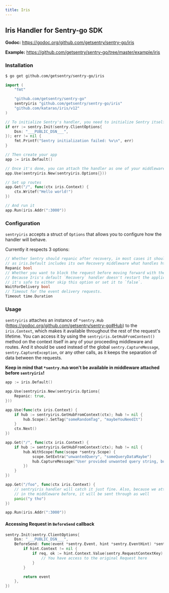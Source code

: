 ```yaml
---
title: Iris
---
```


## Iris Handler for Sentry-go SDK

**Godoc:** https://godoc.org/github.com/getsentry/sentry-go/iris

**Example:** https://github.com/getsentry/sentry-go/tree/master/example/iris

### Installation

```bash
$ go get github.com/getsentry/sentry-go/iris
```

```go
import (
	"fmt"

	"github.com/getsentry/sentry-go"
	sentryiris "github.com/getsentry/sentry-go/iris"
	"github.com/kataras/iris/v12"
)

// To initialize Sentry's handler, you need to initialize Sentry itself beforehand
if err := sentry.Init(sentry.ClientOptions{
	Dsn: "___PUBLIC_DSN___",
}); err != nil {
	fmt.Printf("Sentry initialization failed: %v\n", err)
}

// Then create your app
app := iris.Default()

// Once it's done, you can attach the handler as one of your middleware
app.Use(sentryiris.New(sentryiris.Options{}))

// Set up routes
app.Get("/", func(ctx iris.Context) {
	ctx.Writef("Hello world!")
})

// And run it
app.Run(iris.Addr(":3000"))
```

### Configuration

`sentryiris` accepts a struct of `Options` that allows you to configure how the handler will behave.

Currently it respects 3 options:

```go
// Whether Sentry should repanic after recovery, in most cases it should be set to true,
// as iris.Default includes its own Recovery middleware what handles http responses.
Repanic bool
// Whether you want to block the request before moving forward with the response.
// Because Iris's default `Recovery` handler doesn't restart the application,
// it's safe to either skip this option or set it to `false`.
WaitForDelivery bool
// Timeout for the event delivery requests.
Timeout time.Duration
```

### Usage

`sentryiris` attaches an instance of `*sentry.Hub` (https://godoc.org/github.com/getsentry/sentry-go#Hub) to the `iris.Context`, which makes it available throughout the rest of the request's lifetime.
You can access it by using the `sentryiris.GetHubFromContext()` method on the context itself in any of your proceeding middleware and routes.
And it should be used instead of the global `sentry.CaptureMessage`, `sentry.CaptureException`, or any other calls, as it keeps the separation of data between the requests.

**Keep in mind that `*sentry.Hub` won't be available in middleware attached before `sentryiris`!**

```go
app := iris.Default()

app.Use(sentryiris.New(sentryiris.Options{
	Repanic: true,
}))

app.Use(func(ctx iris.Context) {
	if hub := sentryiris.GetHubFromContext(ctx); hub != nil {
		hub.Scope().SetTag("someRandomTag", "maybeYouNeedIt")
	}
	ctx.Next()
})

app.Get("/", func(ctx iris.Context) {
	if hub := sentryiris.GetHubFromContext(ctx); hub != nil {
		hub.WithScope(func(scope *sentry.Scope) {
			scope.SetExtra("unwantedQuery", "someQueryDataMaybe")
			hub.CaptureMessage("User provided unwanted query string, but we recovered just fine")
		})
	}
})

app.Get("/foo", func(ctx iris.Context) {
	// sentryiris handler will catch it just fine. Also, because we attached "someRandomTag"
	// in the middleware before, it will be sent through as well
	panic("y tho")
})

app.Run(iris.Addr(":3000"))
```

#### Accessing Request in `BeforeSend` callback

```go
sentry.Init(sentry.ClientOptions{
	Dsn: "___PUBLIC_DSN___",
	BeforeSend: func(event *sentry.Event, hint *sentry.EventHint) *sentry.Event {
		if hint.Context != nil {
			if req, ok := hint.Context.Value(sentry.RequestContextKey).(*http.Request); ok {
				// You have access to the original Request here
			}
		}

		return event
	},
})
```
